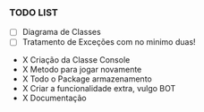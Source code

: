 ### TODO LIST

- [ ] Diagrama de Classes
- [ ] Tratamento de Exceções com no minimo duas!
- X Criação da Classe Console
- X Metodo para jogar novamente
- X Todo o Package armazenamento
- X Criar a funcionalidade extra, vulgo BOT
- X Documentação
      

